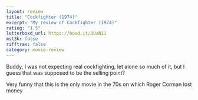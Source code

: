 ```yaml
---
layout: review
title: "Cockfighter (1974)"
excerpt: "My review of Cockfighter (1974)"
rating: "1.5"
letterboxd_url: https://boxd.it/3UaN11
mst3k: false
rifftrax: false
category: movie-review
---
```


Buddy, I was not expecting real cockfighting, let alone so much of it, but I guess that was supposed to be the selling point?

Very funny that this is the only movie in the 70s on which Roger Corman lost money
